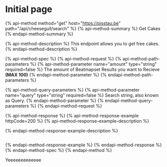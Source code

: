 # Initial page

{% api-method method="get" host="https://pisstau.be" path="/api/cheesegull/search" %}
{% api-method-summary %}
Get Cakes
{% endapi-method-summary %}

{% api-method-description %}
This endpoint allows you to get free cakes.
{% endapi-method-description %}

{% api-method-spec %}
{% api-method-request %}
{% api-method-path-parameters %}
{% api-method-parameter name="amount" type="string" required=false %}
The amount of Beatmapset Results you want to Recieve **\(MAX 100\)**
{% endapi-method-parameter %}
{% endapi-method-path-parameters %}

{% api-method-query-parameters %}
{% api-method-parameter name="query" type="string" required=false %}
Search string, also known as Query.
{% endapi-method-parameter %}
{% endapi-method-query-parameters %}
{% endapi-method-request %}

{% api-method-response %}
{% api-method-response-example httpCode=200 %}
{% api-method-response-example-description %}

{% endapi-method-response-example-description %}

```

```
{% endapi-method-response-example %}
{% endapi-method-response %}
{% endapi-method-spec %}
{% endapi-method %}

Yeeeeeeeeeeeee

